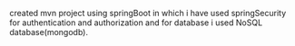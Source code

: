 created mvn project using springBoot in which i have used springSecurity for authentication and authorization and for database i used NoSQL database(mongodb).
